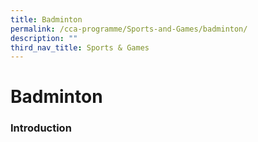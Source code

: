 ```yaml
---
title: Badminton
permalink: /cca-programme/Sports-and-Games/badminton/
description: ""
third_nav_title: Sports & Games
---
```

# Badminton
### Introduction


